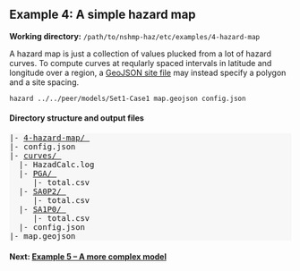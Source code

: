 Example 4: A simple hazard map
------------------------------

__Working directory:__ `/path/to/nshmp-haz/etc/examples/4-hazard-map`

A hazard map is just a collection of values plucked from a lot of hazard curves. To compute curves at reqularly spaced intervals in latitude and longitude over a region, a [GeoJSON site file](https://github.com/usgs/nshmp-haz/wiki/sites#geojson-format-geojson) may instead specify a polygon and a site spacing.

```Shell
hazard ../../peer/models/Set1-Case1 map.geojson config.json
```

#### Directory structure and output files

<pre style="background: #f7f7f7">
|- <a href="../../example_outputs/4-hazard-map">4-hazard-map/ </a>
|- config.json 
|- <a href="../../example_outputs/4-hazard-map/curves">curves/ </a>
  |- HazadCalc.log 
  |- <a href="../../example_outputs/4-hazard-map/curves/PGA">PGA/ </a>
     |- total.csv 
  |- <a href="../../example_outputs/4-hazard-map/curves/SA0P2">SA0P2/ </a>
     |- total.csv 
  |- <a href="../../example_outputs/4-hazard-map/curves/SA1P0">SA1P0/ </a>
     |- total.csv 
  |- config.json 
|- map.geojson
</pre>

#### Next: [Example 5 – A more complex model](../5-complex-model)
